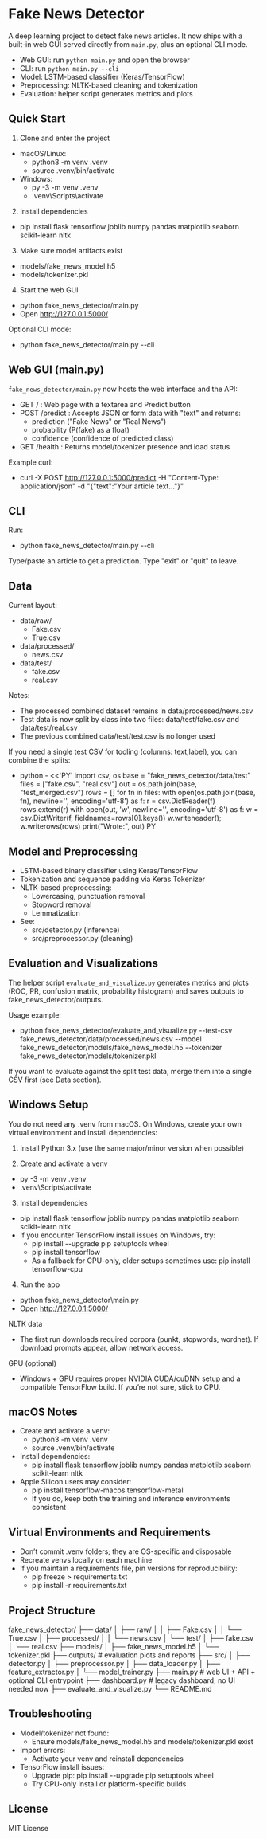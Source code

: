 # Fake News Detector

A deep learning project to detect fake news articles. It now ships with a built-in web GUI served directly from `main.py`, plus an optional CLI mode.

- Web GUI: run `python main.py` and open the browser
- CLI: run `python main.py --cli`
- Model: LSTM-based classifier (Keras/TensorFlow)
- Preprocessing: NLTK-based cleaning and tokenization
- Evaluation: helper script generates metrics and plots

## Quick Start

1) Clone and enter the project
- macOS/Linux:
  - python3 -m venv .venv
  - source .venv/bin/activate
- Windows:
  - py -3 -m venv .venv
  - .venv\Scripts\activate

2) Install dependencies
- pip install flask tensorflow joblib numpy pandas matplotlib seaborn scikit-learn nltk

3) Make sure model artifacts exist
- models/fake_news_model.h5
- models/tokenizer.pkl

4) Start the web GUI
- python fake_news_detector/main.py
- Open http://127.0.0.1:5000/

Optional CLI mode:
- python fake_news_detector/main.py --cli

## Web GUI (main.py)

`fake_news_detector/main.py` now hosts the web interface and the API:
- GET / : Web page with a textarea and Predict button
- POST /predict : Accepts JSON or form data with "text" and returns:
  - prediction ("Fake News" or "Real News")
  - probability (P(fake) as a float)
  - confidence (confidence of predicted class)
- GET /health : Returns model/tokenizer presence and load status

Example curl:
- curl -X POST http://127.0.0.1:5000/predict -H "Content-Type: application/json" -d "{\"text\":\"Your article text...\"}"

## CLI

Run:
- python fake_news_detector/main.py --cli

Type/paste an article to get a prediction. Type "exit" or "quit" to leave.

## Data

Current layout:
- data/raw/
  - Fake.csv
  - True.csv
- data/processed/
  - news.csv
- data/test/
  - fake.csv
  - real.csv

Notes:
- The processed combined dataset remains in data/processed/news.csv
- Test data is now split by class into two files: data/test/fake.csv and data/test/real.csv
- The previous combined data/test/test.csv is no longer used

If you need a single test CSV for tooling (columns: text,label), you can combine the splits:
- python - <<'PY'
import csv, os
base = "fake_news_detector/data/test"
files = ["fake.csv", "real.csv"]
out = os.path.join(base, "test_merged.csv")
rows = []
for fn in files:
    with open(os.path.join(base, fn), newline='', encoding='utf-8') as f:
        r = csv.DictReader(f)
        rows.extend(r)
with open(out, 'w', newline='', encoding='utf-8') as f:
    w = csv.DictWriter(f, fieldnames=rows[0].keys())
    w.writeheader(); w.writerows(rows)
print("Wrote:", out)
PY

## Model and Preprocessing

- LSTM-based binary classifier using Keras/TensorFlow
- Tokenization and sequence padding via Keras Tokenizer
- NLTK-based preprocessing:
  - Lowercasing, punctuation removal
  - Stopword removal
  - Lemmatization
- See:
  - src/detector.py (inference)
  - src/preprocessor.py (cleaning)

## Evaluation and Visualizations

The helper script `evaluate_and_visualize.py` generates metrics and plots (ROC, PR, confusion matrix, probability histogram) and saves outputs to fake_news_detector/outputs.

Usage example:
- python fake_news_detector/evaluate_and_visualize.py --test-csv fake_news_detector/data/processed/news.csv --model fake_news_detector/models/fake_news_model.h5 --tokenizer fake_news_detector/models/tokenizer.pkl

If you want to evaluate against the split test data, merge them into a single CSV first (see Data section).

## Windows Setup

You do not need any .venv from macOS. On Windows, create your own virtual environment and install dependencies:

1) Install Python 3.x (use the same major/minor version when possible)

2) Create and activate a venv
- py -3 -m venv .venv
- .venv\Scripts\activate

3) Install dependencies
- pip install flask tensorflow joblib numpy pandas matplotlib seaborn scikit-learn nltk
- If you encounter TensorFlow install issues on Windows, try:
  - pip install --upgrade pip setuptools wheel
  - pip install tensorflow
  - As a fallback for CPU-only, older setups sometimes use: pip install tensorflow-cpu

4) Run the app
- python fake_news_detector\main.py
- Open http://127.0.0.1:5000/

NLTK data
- The first run downloads required corpora (punkt, stopwords, wordnet). If download prompts appear, allow network access.

GPU (optional)
- Windows + GPU requires proper NVIDIA CUDA/cuDNN setup and a compatible TensorFlow build. If you’re not sure, stick to CPU.

## macOS Notes

- Create and activate a venv:
  - python3 -m venv .venv
  - source .venv/bin/activate
- Install dependencies:
  - pip install flask tensorflow joblib numpy pandas matplotlib seaborn scikit-learn nltk
- Apple Silicon users may consider:
  - pip install tensorflow-macos tensorflow-metal
  - If you do, keep both the training and inference environments consistent

## Virtual Environments and Requirements

- Don’t commit .venv folders; they are OS-specific and disposable
- Recreate venvs locally on each machine
- If you maintain a requirements file, pin versions for reproducibility:
  - pip freeze > requirements.txt
  - pip install -r requirements.txt

## Project Structure

fake_news_detector/
├── data/
│   ├── raw/
│   │   ├── Fake.csv
│   │   └── True.csv
│   ├── processed/
│   │   └── news.csv
│   └── test/
│       ├── fake.csv
│       └── real.csv
├── models/
│   ├── fake_news_model.h5
│   └── tokenizer.pkl
├── outputs/                 # evaluation plots and reports
├── src/
│   ├── detector.py
│   ├── preprocessor.py
│   ├── data_loader.py
│   ├── feature_extractor.py
│   └── model_trainer.py
├── main.py                  # web UI + API + optional CLI entrypoint
├── dashboard.py             # legacy dashboard; no UI needed now
├── evaluate_and_visualize.py
└── README.md

## Troubleshooting

- Model/tokenizer not found:
  - Ensure models/fake_news_model.h5 and models/tokenizer.pkl exist
- Import errors:
  - Activate your venv and reinstall dependencies
- TensorFlow install issues:
  - Upgrade pip: pip install --upgrade pip setuptools wheel
  - Try CPU-only install or platform-specific builds

## License

MIT License